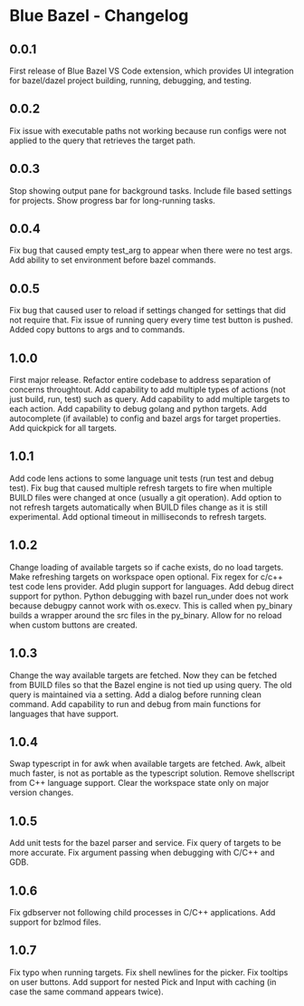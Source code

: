 # Blue Bazel - Changelog

## 0.0.1

First release of Blue Bazel VS Code extension, which provides UI integration for bazel/dazel project building, running, debugging, and testing.

## 0.0.2

Fix issue with executable paths not working because run configs were not applied to the query that retrieves the target path.

## 0.0.3

Stop showing output pane for background tasks. Include file based settings for projects. Show progress bar for long-running tasks.

## 0.0.4

Fix bug that caused empty test_arg to appear when there were no test args. Add ability to set environment before bazel commands.

## 0.0.5

Fix bug that caused user to reload if settings changed for settings that did not require that.
Fix issue of running query every time test button is pushed.
Added copy buttons to args and to commands.

## 1.0.0

First major release.
Refactor entire codebase to address separation of concerns throughtout.
Add capability to add multiple types of actions (not just build, run, test) such as query.
Add capability to add multiple targets to each action.
Add capability to debug golang and python targets.
Add autocomplete (if available) to config and bazel args for target properties.
Add quickpick for all targets.

## 1.0.1

Add code lens actions to some language unit tests (run test and debug test).
Fix bug that caused multiple refresh targets to fire when multiple BUILD files were changed at once (usually a git operation).
Add option to not refresh targets automatically when BUILD files change as it is still experimental.
Add optional timeout in milliseconds to refresh targets.

## 1.0.2

Change loading of available targets so if cache exists, do no load targets.
Make refreshing targets on workspace open optional.
Fix regex for c/c++ test code lens provider.
Add plugin support for languages.
Add debug direct support for python.
Python debugging with bazel run_under does not work because debugpy cannot work with os.execv. This is called when py_binary builds a wrapper around the src files in the py_binary.
Allow for no reload when custom buttons are created.

## 1.0.3

Change the way available targets are fetched. Now they can be fetched from BUILD files so that the Bazel engine is not tied up using query. The old query is maintained via a setting.
Add a dialog before running clean command.
Add capability to run and debug from main functions for languages that have support.

## 1.0.4

Swap typescript in for awk when available targets are fetched. Awk, albeit much faster, is not as portable as the typescript solution.
Remove shellscript from C++ language support.
Clear the workspace state only on major version changes.

## 1.0.5

Add unit tests for the bazel parser and service.
Fix query of targets to be more accurate.
Fix argument passing when debugging with C/C++ and GDB.

## 1.0.6

Fix gdbserver not following child processes in C/C++ applications.
Add support for bzlmod files.

## 1.0.7

Fix typo when running targets.
Fix shell newlines for the picker.
Fix tooltips on user buttons.
Add support for nested Pick and Input with caching (in case the same command appears twice).


